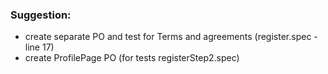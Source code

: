 ### **Suggestion:**
* create separate PO and test for Terms and agreements (register.spec - line 17)
* create ProfilePage PO (for tests registerStep2.spec)
